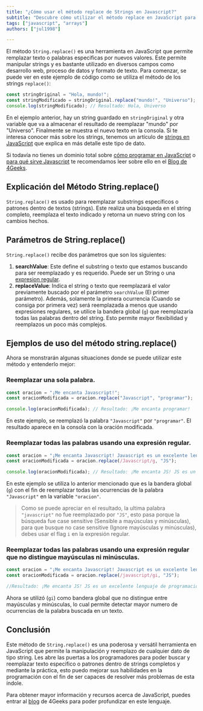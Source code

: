 ```yaml
---
title: "¿Cómo usar el método replace de Strings en Javascript?"
subtitle: "Descubre cómo utilizar el método replace en JavaScript para manipular y reemplazar fácilmente texto dentro de cadenas. Aprende sobre su sintaxis, opciones y ejemplos."
tags: ["javascript", "arrays"]
authors: ["jul1998"]

---
```


El método `String.replace()` es una herramienta en JavaScript que permite remplazar texto o palabras especificas por nuevos valores. Este permite manipular strings y es bastante utilizado en diversos campos como desarrollo web, proceso de datos y formato de texto. Para comenzar, se puede ver en este ejemplo de código como se utiliza el método de los strings `replace()`:

```js
const stringOriginal = "Hola, mundo!";
const stringModificado = stringOriginal.replace("mundo!", "Universo");
console.log(stringModificado); // Resultado: Hola, Universo
```

En el ejemplo anterior, hay un string guardado en `stringOriginal` y otra variable que va a almacenar el resultado de reemplazar "mundo" por "Universo". Finalmente se muestra el nuevo texto en la consola. Si te interesa conocer más sobre los strings, tenemos un artículo de [strings en JavaScript](https://4geeks.com/es/lesson/strings-en-javascript) que explica en más detalle este tipo de dato.

Si todavía no tienes un dominio total sobre [cómo programar en JavaScript](https://4geeks.com/es/lesson/que-es-javascript-aprende-a-programar-en-javascript) o [para qué sirve Javascript](https://4geeks.com/es/lesson/para-que-sirve-javascript) te recomendamos leer sobre ello en el [Blog de 4Geeks](https://4geeks.com/es/how-to).

## Explicación del Método String.replace()

`String.replace()` es usado para reemplazar substrings específicos o patrones dentro de textos (strings). Este realiza una búsqueda en el string completo, reemplaza el texto indicado y retorna un nuevo string con los cambios hechos. 

## Parámetros de String.replace()

`String.replace()` recibe dos parámetros que son los siguientes:

1.	**searchValue**: Este define el substring o texto que estamos buscando para ser reemplazado y es requerido. Puede ser un String o una [expresion regular](https://4geeks.com/es/lesson/expresiones-regulares-javascript).
2.	**replaceValue**: Indica el string o texto que reemplazará el valor previamente buscado por el parámetro `searchValue` (El primer parámetro). Además, solamente la primera ocurrencia (Cuando se consiga por primera vez) será reemplazada a menos que usando expresiones regulares, se utilice la bandera global (`g`) que reemplazaría todas las palabras dentro del string. Esto permite mayor flexibilidad y reemplazos un poco más complejos.

## Ejemplos de uso del método string.replace()

Ahora se monstrarán algunas situaciones donde se puede utilizar este método y entenderlo mejor:

###  Reemplazar una sola palabra.

```js
const oracion = "¡Me encanta Javascript!";
const oracionModificada = oracion.replace("Javascript", "programar");

console.log(oracionModificada); // Resultado: ¡Me encanta programar!
```
En este ejemplo, se reemplazó la palabra `"Javascript"` por `"programar"`. El resultado aparece en la consola con la oración modificada.

### Reemplazar todas las palabras usando una expresión regular.

```js
const oracion = "¡Me encanta Javascript! Javascript es un excelente lenguaje de programación para desarrollo web. No hay mejor lenguaje que javascript.";
const oracionModificada = oracion.replace(/Javascript/g, "JS");

console.log(oracionModificada); // Resultado: ¡Me encanta JS! JS es un excelente lenguaje de programación para desarrollo web. No hay mejor lenguaje que javascript.
```

En este ejemplo se utiliza lo anterior mencionado que es la bandera global (`g`) con el fin de reemplazar todas las ocurrencias de la palabra `"Javascript"` en la variable `"oracion"`.

> Como se puede apreciar en el resultado, la ultima palabra `"javascript"` no fue reemplazado por `"JS"`, esto pasa porque la búsqueda fue case sensitive (Sensible a mayúsculas y minúsculas), para que busque no case sensitive (Ignore mayúsculas y minúsculas), debes usar el flag `i` en la expresión regular.

### Reemplazar todas las palabras usando una expresión regular que no distingue mayúsculas ni minúsculas.

```js
const oracion = "¡Me encanta Javascript! Javascript es un excelente lenguaje de programación para desarrollo web. javaScript ofrece muchas opciones en esta área.";
const oracionModificada = oracion.replace(/javascript/gi, "JS");

//Resultado: ¡Me encanta JS! JS es un excelente lenguaje de programación para desarrollo web. JS ofrece muchas opciones en esta área.
```

Ahora se utilizó (`gi`) como bandera global que no distingue entre mayúsculas y minúsculas, lo cual permite detectar mayor numero de ocurrencias de la palabra buscada en un texto.

## Conclusión

Este método de `String.replace()` es una poderosa y versátil herramienta en JavaScript que permite la manipulación y reemplazo de cualquier dato de tipo string. Les abre las puertas a los programadores para poder buscar y reemplazar texto especifico o patrones dentro de strings completos y mediante la práctica, esto puedo mejorar sus habilidades en la programación con el fin de ser capaces de resolver más problemas de esta índole.

Para obtener mayor información y recursos acerca de JavaScript, puedes entrar al [blog](https://4geeks.com/es/technology/javascript) de 4Geeks para poder profundizar en este lenguaje.
